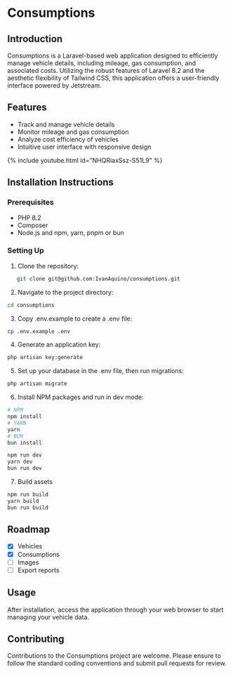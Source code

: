 # Consumptions

## Introduction
Consumptions is a Laravel-based web application designed to efficiently manage vehicle details, including mileage, gas consumption, and associated costs. Utilizing the robust features of Laravel 8.2 and the aesthetic flexibility of Tailwind CSS, this application offers a user-friendly interface powered by Jetstream.

## Features
- Track and manage vehicle details
- Monitor mileage and gas consumption
- Analyze cost efficiency of vehicles
- Intuitive user interface with responsive design

{% include youtube.html id="NHQRiaxSsz-S51L9" %}


## Installation Instructions

### Prerequisites
- PHP 8.2
- Composer
- Node.js and npm, yarn, pnpm or bun

### Setting Up

1. Clone the repository:

```bash
   git clone git@github.com:IvanAquino/consumptions.git
```

2. Navigate to the project directory:

```bash
cd consumptions
```

3. Copy .env.example to create a .env file:

```bash
cp .env.example .env
```

4. Generate an application key:

```bash
php artisan key:generate
```

5. Set up your database in the .env file, then run migrations:

```bash
php artisan migrate
```


6. Install NPM packages and run in dev mode:

```bash
# NPM
npm install
# YARN
yarn
# BUN
bun install

npm run dev
yarn dev
bun run dev
```

7. Build assets

```bash
npm run build
yarn build
bun run build
```

## Roadmap

- [x] Vehicles
- [x] Consumptions
- [ ] Images
- [ ] Export reports

## Usage
After installation, access the application through your web browser to start managing your vehicle data.

## Contributing
Contributions to the Consumptions project are welcome. Please ensure to follow the standard coding conventions and submit pull requests for review.
